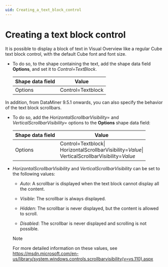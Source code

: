 ```yaml
---
uid: Creating_a_text_block_control
---
```


# Creating a text block control

It is possible to display a block of text in Visual Overview like a regular Cube text block control, with the default Cube font and font size.

- To do so, to the shape containing the text, add the shape data field **Options**, and set it to *Control=TextBlock*.

    | Shape data field | Value             |
    |--------------------|-------------------|
    | Options            | Control=Textblock |

In addition, from DataMiner 9.5.1 onwards, you can also specify the behavior of the text block scrollbars.

- To do so, add the *HorizontalScrollbarVisibility=* and *VerticalScrollbarVisibility=* options to the **Options** shape data field:

    | Shape data field | Value                                                                                                                                                                 |
    |--------------------|-----------------------------------------------------------------------------------------------------------------------------------------------------------------------|
    | Options            | Control=Textblock\|<br> HorizontalScrollbarVisibility=*Value*\|<br> VerticalScrollbarVisibility=*Value* |

- *HorizontalScrollbarVisibility* and *VerticalScrollbarVisibility* can be set to the following values:

    - *Auto*: A scrollbar is displayed when the text block cannot display all the content.

    - *Visible*: The scrollbar is always displayed.

    - *Hidden*: The scrollbar is never displayed, but the content is allowed to scroll.

    - *Disabled*: The scrollbar is never displayed and scrolling is not possible.

    > [!NOTE]
    > For more detailed information on these values, see <https://msdn.microsoft.com/en-us/library/system.windows.controls.scrollbarvisibility(v=vs.110).aspx>
    >
